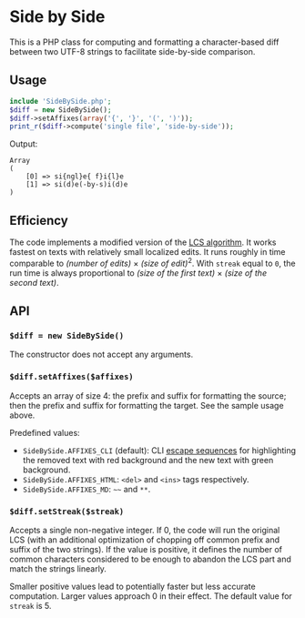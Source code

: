 # Side by Side

This is a PHP class for computing and formatting a character-based diff between two UTF-8 strings to facilitate side-by-side comparison.


## Usage

```php
include 'SideBySide.php';
$diff = new SideBySide();
$diff->setAffixes(array('{', '}', '(', ')'));
print_r($diff->compute('single file', 'side-by-side'));
```

Output:

```
Array
(
    [0] => si{ngl}e{ f}i{l}e
    [1] => si(d)e(-by-s)i(d)e
)
```


## Efficiency

The code implements a modified version of the [LCS algorithm](https://en.wikipedia.org/wiki/Longest_common_subsequence_problem#Solution_for_two_sequences). It works fastest on texts with relatively small localized edits. It runs roughly in time comparable to *(number of edits)* × *(size of edit)*<sup>2</sup>. With `streak` equal to `0`, the run time is always proportional to *(size of the first text)* × *(size of the second text)*.


## API


### `$diff = new SideBySide()`

The constructor does not accept any arguments.


### `$diff.setAffixes($affixes)`

Accepts an array of size 4: the prefix and suffix for formatting the source; then the prefix and suffix for formatting the target. See the sample usage above.

Predefined values:
- `SideBySide.AFFIXES_CLI` (default): CLI [escape sequences](https://en.wikipedia.org/wiki/ANSI_escape_code) for highlighting the removed text with red background and the new text with green background.
- `SideBySide.AFFIXES_HTML`: `<del>` and `<ins>` tags respectively.
- `SideBySide.AFFIXES_MD`: `~~` and `**`.


### `$diff.setStreak($streak)`

Accepts a single non-negative integer. If 0, the code will run the original LCS (with an additional optimization of chopping off common prefix and suffix of the two strings). If the value is positive, it defines the number of common characters considered to be enough to abandon the LCS part and match the strings linearly.

Smaller positive values lead to potentially faster but less accurate computation. Larger values approach 0 in their effect. The default value for `streak` is 5.